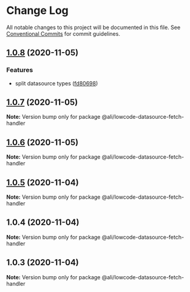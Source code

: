 # Change Log

All notable changes to this project will be documented in this file.
See [Conventional Commits](https://conventionalcommits.org) for commit guidelines.

<a name="1.0.8"></a>
## [1.0.8](https://gitlab.alibaba-inc.com/ali-lowcode/ali-lowcode-engine/compare/@ali/lowcode-datasource-fetch-handler@1.0.7...@ali/lowcode-datasource-fetch-handler@1.0.8) (2020-11-05)


### Features

* split datasource types ([fd80698](https://gitlab.alibaba-inc.com/ali-lowcode/ali-lowcode-engine/commit/fd80698))




<a name="1.0.7"></a>
## [1.0.7](https://gitlab.alibaba-inc.com/ali-lowcode/ali-lowcode-engine/compare/@ali/lowcode-datasource-fetch-handler@1.0.6...@ali/lowcode-datasource-fetch-handler@1.0.7) (2020-11-05)




**Note:** Version bump only for package @ali/lowcode-datasource-fetch-handler

<a name="1.0.6"></a>
## [1.0.6](https://gitlab.alibaba-inc.com/ali-lowcode/ali-lowcode-engine/compare/@ali/lowcode-datasource-fetch-handler@1.0.5...@ali/lowcode-datasource-fetch-handler@1.0.6) (2020-11-05)




**Note:** Version bump only for package @ali/lowcode-datasource-fetch-handler

<a name="1.0.5"></a>
## [1.0.5](https://gitlab.alibaba-inc.com/ali-lowcode/ali-lowcode-engine/compare/@ali/lowcode-datasource-fetch-handler@1.0.4...@ali/lowcode-datasource-fetch-handler@1.0.5) (2020-11-04)




**Note:** Version bump only for package @ali/lowcode-datasource-fetch-handler

<a name="1.0.4"></a>
## 1.0.4 (2020-11-04)




**Note:** Version bump only for package @ali/lowcode-datasource-fetch-handler

<a name="1.0.3"></a>
## 1.0.3 (2020-11-04)




**Note:** Version bump only for package @ali/lowcode-datasource-fetch-handler
